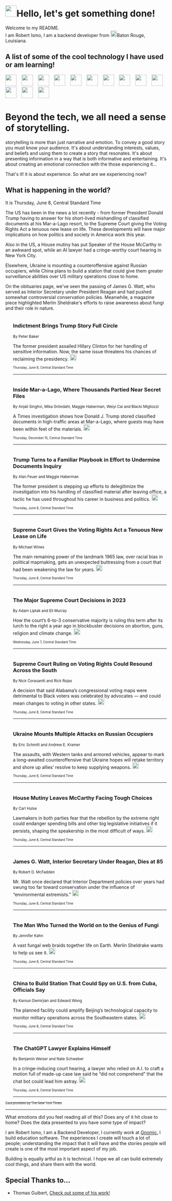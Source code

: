 <h1><img src="https://emojis.slackmojis.com/emojis/images/1643514375/3493/hot-coffee.gif?1643514375" width="35"/>Hello, let's get something done!</h1>

<p>Welcome to my README.<br/>
I am Robert Ismo, I am a backend developer from <img src="https://emojis.slackmojis.com/emojis/images/1638395689/50435/moulin_rouge.png?1638395689" width="20"/>Baton Rouge, Louisiana.</p>
<h2>A list of some of the cool technology I have used or am learning!</h2>
<p>
<img src="https://emojis.slackmojis.com/emojis/images/1643516091/21142/meow_bongotap.gif?1643516091" width="35" alt="">
<img src="https://img.shields.io/badge/Favorite%20Frontend%20Framework-SvelteKit-f83903" alt="">
<img src="https://img.shields.io/badge/Second%20Favorite-Vue-40b581" alt="">
<img src="https://img.shields.io/badge/Most%20Used%20Runtime-Nodejs-78b061" alt="">
<img src="https://emojis.slackmojis.com/emojis/images/1643517416/34482/fire.gif?1643517416" width="35" alt="">
<img src="https://img.shields.io/badge/Javascript%20But%20Better-Typescript-0078ca" alt="">
<img src="https://img.shields.io/badge/Favorite%20Language-Elixir-3e244d" alt="">
<img src="https://img.shields.io/badge/Containerize%20Everything-Docker-6ac9ef" alt="">
<img src="https://emojis.slackmojis.com/emojis/images/1643514596/5999/meow_party.gif?1643514596" width="35" alt="">
<img src="https://img.shields.io/badge/API%20Love%20Language-Graphql-de32a5" alt="">
<img src="https://img.shields.io/badge/Our%20Favorite%20Version%20Controller-Git-e94f33" alt="">
<img src="https://img.shields.io/badge/Favorite%20Database-Redis-d42d1d" alt="">
<img src="https://emojis.slackmojis.com/emojis/images/1643514559/5584/deployparrot.gif?1643514559" width="35" alt="">
<img src="https://img.shields.io/badge/Container%20Interstate-RabbitMQ-f66200" alt="">
<img src="https://img.shields.io/badge/Gotta%20Learn-Kubernetes-316adf" alt="">
<img src="https://img.shields.io/badge/Really%20Mature%20Now-WASM-654fef" alt="">
<img src="https://emojis.slackmojis.com/emojis/images/1666642497/61942/dance_vibe.gif?1666642497" width="35" alt="">
<img src="https://img.shields.io/badge/For%20My%20M1-ARM64-657d96" alt="">
<img src="https://img.shields.io/badge/Loving%20This%20So%20Much-TailwindCSS-17bcb5" alt="">
<img src="https://img.shields.io/badge/Cool%20Build%20Tool-Vite-f9cb24" alt="">
<img src="https://emojis.slackmojis.com/emojis/images/1669231376/62819/working-on-it.gif?1669231376" width="35" alt="">
<img src="https://img.shields.io/badge/Fun%20and%20Easy%20Database-MongoDB-5f8c49" alt="">
<img src="https://img.shields.io/badge/JS%20Life%20Support-NPM-c73737" alt="">
<img src="https://img.shields.io/badge/I%20Liked%20It-DynamoDB-0073b9" alt="">
<img src="https://emojis.slackmojis.com/emojis/images/1643514045/46/question.gif?1643514045" width="35" alt="">
<img src="https://img.shields.io/badge/cool-React-60d6f9" alt="">
<img src="https://img.shields.io/badge/Future%20Big%20Project-Lambda-f37e00" alt="">
<img src="https://img.shields.io/badge/NPM%20But%20Better-PNPM-f1aa07" alt="">
<img src="https://emojis.slackmojis.com/emojis/images/1643514943/9662/fbwow.gif?1643514943" width="35" alt="">
<img src="https://img.shields.io/badge/First%20Language-C-662079" alt="">
<img src="https://img.shields.io/badge/Where%20I%20Deploy%20Frontend-Vercel-000000" alt="">
<img src="https://img.shields.io/badge/Who%20Does%20not%20Want%20an%20App-Swift-f9492a" alt="">
<img src="https://emojis.slackmojis.com/emojis/images/1643514058/151/javascript.png?1643514058" width="35" alt="">
<img src="https://img.shields.io/badge/cool-Python-fbd542" alt="">
<img src="https://img.shields.io/badge/Favorite%20Something-Stripe-656cdc" alt="">
<img src="https://img.shields.io/badge/Of%20Course-HTML5-ed6327" alt="">
<img src="https://emojis.slackmojis.com/emojis/images/1660415405/60731/bomb.gif?1660415405" width="35" alt="">
<img src="https://img.shields.io/badge/hate-CSS-2964ec" alt="">
<img src="https://img.shields.io/badge/Learning-CircleCI-141215" alt="">
<img src="https://img.shields.io/badge/Learning-Rust-fbbb3b" alt="">
<img src="https://emojis.slackmojis.com/emojis/images/1660415397/60712/writing-hand.gif?1660415397" width="35" alt="">
<img src="https://img.shields.io/badge/Dev%20Browser%20of%20Choice-Firefox-cc4e26" alt="">
<img src="https://img.shields.io/badge/Recoverying%20From%20Windows-UNIX-1781e3" alt="">
<img src="https://img.shields.io/badge/LOVE-LogSeq-90c1c2" alt="">
<img src="https://emojis.slackmojis.com/emojis/images/1643514066/223/kirby.gif?1643514066" width="35" alt="">
<img src="https://img.shields.io/badge/Daily%20Driver-MacOS-e6e6e8" alt="">
<img src="https://img.shields.io/badge/Git%20Server-Github-000000" alt="">
<img src="https://img.shields.io/badge/enjoyable-EC2-f17428" alt="">
<img src="https://emojis.slackmojis.com/emojis/images/1643514239/2069/excited.gif?1643514239" width="35" alt="">
</p>
<h1>Beyond the tech, we all need a sense of storytelling.</h1>
<p>storytelling is more than just narrative and emotion. To convey a good story you must know your audience. It's about understanding interests, values, and beliefs and using them to create a story that resonates. It's about presenting information in a way that is both informative and entertaining. It's about creating an emotional connection with the those experiencing it...</p>
<p>That's it! it is about experience. So what are we experiencing now?</p>
<h2>What is happening in the world?</h2>
<p>It is Thursday, June 8, Central Standard Time</p>
<p>
The US has been in the news a lot recently - from former President Donald Trump having to answer for his short-lived mishandling of classified documents at his Mar-a-Lago resort, to the Supreme Court giving the Voting Rights Act a tenuous new lease on life. These developments will have major implications on how politics and society in America work this year. 

Also in the US, a House mutiny has put Speaker of the House McCarthy in an awkward spot, while an AI lawyer had a cringe-worthy court hearing in New York City. 

Elsewhere, Ukraine is mounting a counteroffensive against Russian occupiers, while China plans to build a station that could give them greater surveillance abilities over US military operations close to home. 

On the obituaries page, we&#39;ve seen the passing of James G. Watt, who served as Interior Secretary under President Reagan and had pushed somewhat controversial conservation policies. Meanwhile, a magazine piece highlighted Merlin Sheldrake&#39;s efforts to raise awareness about fungi and their role in nature.</p>
<ol>
<img src="https://img.shields.io/badge/-us-blue" alt="">
<h3>Indictment Brings Trump Story Full Circle</h3>
<sub>By Peter Baker</sub>
<p>The former president assailed Hillary Clinton for her handling of sensitive information. Now, the same issue threatens his chances of reclaiming the presidency.  <a href="https://nyti.ms/3J6wAwt"><img src="https://developer.nytimes.com/files/poweredby_nytimes_30b.png?v=1583354208352" height="20"></a></p>
<sub><sub>Thursday, June 8, Central Standard Time</sub></sub>
<hr/>
<img src="https://img.shields.io/badge/-us-blue" alt="">
<h3>Inside Mar-a-Lago, Where Thousands Partied Near Secret Files</h3>
<sub>By Anjali Singhvi, Mika Gröndahl, Maggie Haberman, Weiyi Cai and Blacki Migliozzi</sub>
<p>A Times investigation shows how Donald J. Trump stored classified documents in high-traffic areas at Mar-a-Lago, where guests may have been within feet of the materials.  <a href="https://nyti.ms/3BBciHB"><img src="https://developer.nytimes.com/files/poweredby_nytimes_30b.png?v=1583354208352" height="20"></a></p>
<sub><sub>Thursday, December 15, Central Standard Time</sub></sub>
<hr/>
<img src="https://img.shields.io/badge/-us-blue" alt="">
<h3>Trump Turns to a Familiar Playbook in Effort to Undermine Documents Inquiry</h3>
<sub>By Alan Feuer and Maggie Haberman</sub>
<p>The former president is stepping up efforts to delegitimize the investigation into his handling of classified material after leaving office, a tactic he has used throughout his career in business and politics.  <a href="https://nyti.ms/3oQOFYF"><img src="https://developer.nytimes.com/files/poweredby_nytimes_30b.png?v=1583354208352" height="20"></a></p>
<sub><sub>Thursday, June 8, Central Standard Time</sub></sub>
<hr/>
<img src="https://img.shields.io/badge/-us-blue" alt="">
<h3>Supreme Court Gives the Voting Rights Act a Tenuous New Lease on Life</h3>
<sub>By Michael Wines</sub>
<p>The main remaining power of the landmark 1965 law, over racial bias in political mapmaking, gets an unexpected buttressing from a court that had been weakening the law for years.  <a href="https://nyti.ms/3oU90w9"><img src="https://developer.nytimes.com/files/poweredby_nytimes_30b.png?v=1583354208352" height="20"></a></p>
<sub><sub>Thursday, June 8, Central Standard Time</sub></sub>
<hr/>
<img src="https://img.shields.io/badge/-us-blue" alt="">
<h3>The Major Supreme Court Decisions in 2023</h3>
<sub>By Adam Liptak and Eli Murray</sub>
<p>How the court’s 6-to-3 conservative majority is ruling this term after its lurch to the right a year ago in blockbuster decisions on abortion, guns, religion and climate change.  <a href="https://nyti.ms/43xL9Bt"><img src="https://developer.nytimes.com/files/poweredby_nytimes_30b.png?v=1583354208352" height="20"></a></p>
<sub><sub>Wednesday, June 7, Central Standard Time</sub></sub>
<hr/>
<img src="https://img.shields.io/badge/-us-blue" alt="">
<h3>Supreme Court Ruling on Voting Rights Could Resound Across the South</h3>
<sub>By Nick Corasaniti and Rick Rojas</sub>
<p>A decision that said Alabama’s congressional voting maps were detrimental to Black voters was celebrated by advocates — and could mean changes to voting in other states.  <a href="https://nyti.ms/3qD9hnS"><img src="https://developer.nytimes.com/files/poweredby_nytimes_30b.png?v=1583354208352" height="20"></a></p>
<sub><sub>Thursday, June 8, Central Standard Time</sub></sub>
<hr/>
<img src="https://img.shields.io/badge/-world-blue" alt="">
<h3>Ukraine Mounts Multiple Attacks on Russian Occupiers</h3>
<sub>By Eric Schmitt and Andrew E. Kramer</sub>
<p>The assaults, with Western tanks and armored vehicles, appear to mark a long-awaited counteroffensive that Ukraine hopes will retake territory and shore up allies’ resolve to keep supplying weapons.  <a href="https://nyti.ms/42ycthw"><img src="https://developer.nytimes.com/files/poweredby_nytimes_30b.png?v=1583354208352" height="20"></a></p>
<sub><sub>Thursday, June 8, Central Standard Time</sub></sub>
<hr/>
<img src="https://img.shields.io/badge/-us-blue" alt="">
<h3>House Mutiny Leaves McCarthy Facing Tough Choices</h3>
<sub>By Carl Hulse</sub>
<p>Lawmakers in both parties fear that the rebellion by the extreme right could endanger spending bills and other big legislative initiatives if it persists, shaping the speakership in the most difficult of ways.  <a href="https://nyti.ms/3CjGd7f"><img src="https://developer.nytimes.com/files/poweredby_nytimes_30b.png?v=1583354208352" height="20"></a></p>
<sub><sub>Thursday, June 8, Central Standard Time</sub></sub>
<hr/>
<img src="https://img.shields.io/badge/-obituaries-blue" alt="">
<h3>James G. Watt, Interior Secretary Under Reagan, Dies at 85</h3>
<sub>By Robert D. McFadden</sub>
<p>Mr. Watt once declared that Interior Department policies over years had swung too far toward conservation under the influence of “environmental extremists.”  <a href="https://nyti.ms/3qEId7p"><img src="https://developer.nytimes.com/files/poweredby_nytimes_30b.png?v=1583354208352" height="20"></a></p>
<sub><sub>Thursday, June 8, Central Standard Time</sub></sub>
<hr/>
<img src="https://img.shields.io/badge/-magazine-blue" alt="">
<h3>The Man Who Turned the World on to the Genius of Fungi</h3>
<sub>By Jennifer Kahn</sub>
<p>A vast fungal web braids together life on Earth. Merlin Sheldrake wants to help us see it.  <a href="https://nyti.ms/42w7fDh"><img src="https://developer.nytimes.com/files/poweredby_nytimes_30b.png?v=1583354208352" height="20"></a></p>
<sub><sub>Thursday, June 8, Central Standard Time</sub></sub>
<hr/>
<img src="https://img.shields.io/badge/-us-blue" alt="">
<h3>China to Build Station That Could Spy on U.S. from Cuba, Officials Say</h3>
<sub>By Karoun Demirjian and Edward Wong</sub>
<p>The planned facility could amplify Beijing’s technological capacity to monitor military operations across the Southeastern states.  <a href="https://nyti.ms/3oRjZXh"><img src="https://developer.nytimes.com/files/poweredby_nytimes_30b.png?v=1583354208352" height="20"></a></p>
<sub><sub>Thursday, June 8, Central Standard Time</sub></sub>
<hr/>
<img src="https://img.shields.io/badge/-nyregion-blue" alt="">
<h3>The ChatGPT Lawyer Explains Himself</h3>
<sub>By Benjamin Weiser and Nate Schweber</sub>
<p>In a cringe-inducing court hearing, a lawyer who relied on A.I. to craft a motion full of made-up case law said he “did not comprehend” that the chat bot could lead him astray.  <a href="https://nyti.ms/42sOdxA"><img src="https://developer.nytimes.com/files/poweredby_nytimes_30b.png?v=1583354208352" height="20"></a></p>
<sub><sub>Thursday, June 8, Central Standard Time</sub></sub>
<hr/>
</ol>
<a href="https://developer.nytimes.com"><sub><sub>Data provided by The New York Times</sub></sub></a>
<hr/>
<p>What emotions did you feel reading all of this? Does any of it hit close to home? Does the data presented to you have some type of impact?</p>
<p>I am Robert Ismo, I am a Backend Developer, I currently work at <a href="https://gnomic.education/">Gnomic</a>, I build education software. The experiences I create will touch a lot of people; understanding the impact that it will have and the stories people will create is one of the most important aspect of my job.</p>
<p>Building is equally artful as it is technical. I hope we all can build extremely cool things, and share them with the world.</p>
<h2>Special Thanks to...</h2>
<ul>
<li>Thomas Guibert, <a href="https://github.com/thmsgbrt/thmsgbrt">Check out some of his work!</a></li>
</ul>